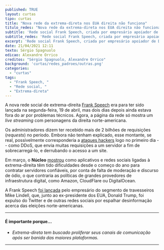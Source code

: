 ```yaml
---
published: TRUE
layout: curtas
tipo: curtas
title: "Nova rede da extrema-direta nos EUA direita não funciona"
titulo_redes: "Nova rede da extrema-direta nos EUA direita não funciona"
subtitle: 'Rede social Frank Speech, criada por empresário apoiador de Donald Trump, está fora do ar desde lançamento'
subtitle_redes: 'Rede social Frank Speech, criada por empresário apoiador de Donald Trump, está fora do ar desde lançamento'
excerpt: 'Rede social Frank Speech, criada por empresário apoiador de Donald Trump, está fora do ar desde lançamento'
date: 21/04/2021 12:11
texto: Sérgio Spagnuolo
edicao: Alexandre Orrico
creditos: "Sérgio Spagnuolo, Alexandre Orrico"
background: 'curtas/redes_padroes/outras.png'
categories:
  - "curtas"
tags:
  - "Frank Speech, "
  - "Rede social, "
  - "Extrema-direta"
---
```


A nova rede social de extrema-direita [Frank Speech](https://frankspeech.com/) era para ter sido lançada na segunda-feira, 19 de abril, mas dois dias depois ainda estava fora do ar por problemas técnicos. Agora, a página da rede só mostra um *live streaming* com personagens da direita norte-americana.

Os administradores dizem ter recebido mais de 2 bilhões de requisições (*requests*) no período. Embora não tenham explicado, esse montante, se real, possivelmente corresponderia a [ataques hackers](https://www.independent.co.uk/news/world/americas/mike-lindell-frank-app-parler-b1833977.html) logo no primeiro dia -- como DDoS, que envia muitas requisições a um servidor a fim de sobrecarregá-lo, e derrubando o acesso a um site.

Em março, o **Núcleo** [mostrou](https://nucleo.jor.br/redes/2021-03-04-big-tech-parler-moredacao) como aplicativos e redes sociais ligadas à extrema-direita têm tido dificuldades desde o começo do ano para contratar servidores confiáveis, por conta de falta de moderação e discurso de ódio, o que contraria as políticas de grandes provedores de infraestrutura digital, como Amazon, CloudFlare ou DigitalOcean.

A Frank Speech [foi lançada](https://www.cnet.com/news/mypillow-ceo-mike-lindells-social-media-platform-is-still-down/) pelo empresário do segmento de travesseiros Mike Lindell, que, junto ao ex-presidente dos EUA, Donald Trump, foi expulso do Twitter e de outras redes sociais por espalhar desinformação acerca das eleições norte-americanas.

---

#### É importante porque...

- *Extrema-direta tem buscado proliferar seus canais de comunicação após ser banida das maiores plataformas.*

---
